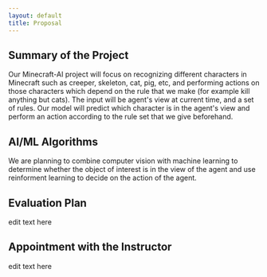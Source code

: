 ```yaml
---
layout: default
title: Proposal
---
```

## Summary of the Project
Our Minecraft-AI project will focus on recognizing different characters in Minecraft such as creeper, skeleton, cat, pig, etc, and performing actions on those characters which depend on the rule that we make (for example kill anything but cats). The input will be agent's view at current time, and a set of rules. Our model will predict which character is in the agent's view and perform an action according to the rule set that we give beforehand.
## AI/ML Algorithms
We are planning to combine computer vision with machine learning to determine whether the object of interest is in the view of the agent and use reinforment learning to decide on the action of the agent.
## Evaluation Plan
edit text here
## Appointment with the Instructor
edit text here
